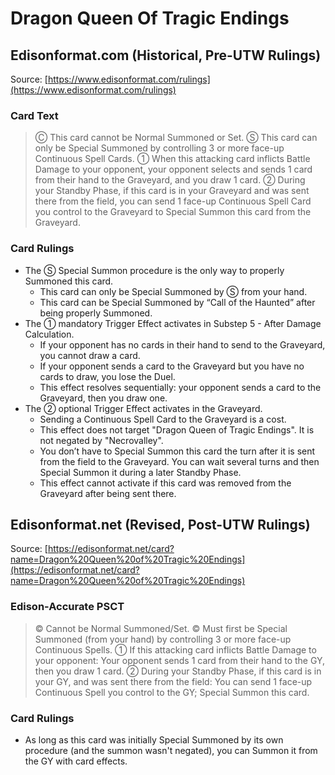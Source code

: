 # Dragon Queen Of Tragic Endings

## Edisonformat.com (Historical, Pre-UTW Rulings)

Source: [https://www.edisonformat.com/rulings](https://www.edisonformat.com/rulings)

### Card Text

> Ⓒ This card cannot be Normal Summoned or Set. Ⓢ This card can only be Special Summoned by controlling 3 or more face-up Continuous Spell Cards. ① When this attacking card inflicts Battle Damage to your opponent, your opponent selects and sends 1 card from their hand to the Graveyard, and you draw 1 card. ② During your Standby Phase, if this card is in your Graveyard and was sent there from the field, you can send 1 face-up Continuous Spell Card you control to the Graveyard to Special Summon this card from the Graveyard.

### Card Rulings

*   The Ⓢ Special Summon procedure is the only way to properly Summoned this card.
    *   This card can only be Special Summoned by Ⓢ from your hand.
    *   This card can be Special Summoned by “Call of the Haunted” after being properly Summoned.
*   The ① mandatory Trigger Effect activates in Substep 5 - After Damage Calculation.
    *   If your opponent has no cards in their hand to send to the Graveyard, you cannot draw a card.
    *   If your opponent sends a card to the Graveyard but you have no cards to draw, you lose the Duel.
    *   This effect resolves sequentially: your opponent sends a card to the Graveyard, then you draw one.
*   The ② optional Trigger Effect activates in the Graveyard.
    *   Sending a Continuous Spell Card to the Graveyard is a cost.
    *   This effect does not target "Dragon Queen of Tragic Endings". It is not negated by "Necrovalley".
    *   You don’t have to Special Summon this card the turn after it is sent from the field to the Graveyard. You can wait several turns and then Special Summon it during a later Standby Phase.
    *   This effect cannot activate if this card was removed from the Graveyard after being sent there.

## Edisonformat.net (Revised, Post-UTW Rulings)

Source: [https://edisonformat.net/card?name=Dragon%20Queen%20of%20Tragic%20Endings](https://edisonformat.net/card?name=Dragon%20Queen%20of%20Tragic%20Endings)

### Edison-Accurate PSCT

> © Cannot be Normal Summoned/Set.
> © Must first be Special Summoned (from your hand) by controlling 3 or more face-up Continuous Spells.
> ① If this attacking card inflicts Battle Damage to your opponent:
> Your opponent sends 1 card from their hand to the GY, then you draw 1 card.
> ② During your Standby Phase, if this card is in your GY, and was sent there from the field:
> You can send 1 face-up Continuous Spell you control to the GY; Special Summon this card.

### Card Rulings

*   As long as this card was initially Special Summoned by its own procedure (and the summon wasn't negated),
you can Summon it from the GY with card effects.
            
